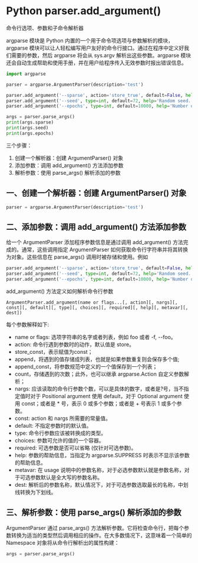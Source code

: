 # Python parser.add_argument()

命令行选项、参数和子命令解析器

argparse 模块是 Python 内置的一个用于命令项选项与参数解析的模块，argparse 模块可以让人轻松编写用户友好的命令行接口。通过在程序中定义好我们需要的参数，然后 argparse 将会从 sys.argv 解析出这些参数。argparse 模块还会自动生成帮助和使用手册，并在用户给程序传入无效参数时报出错误信息。

```python
import argparse

parser = argparse.ArgumentParser(description='test')

parser.add_argument('--sparse', action='store_true', default=False, help='GAT with sparse version or not.')
parser.add_argument('--seed', type=int, default=72, help='Random seed.')
parser.add_argument('--epochs', type=int, default=10000, help='Number of epochs to train.')

args = parser.parse_args()
print(args.sparse)
print(args.seed)
print(args.epochs)
```

三个步骤：

1. 创建一个解析器：创建 ArgumentParser() 对象
2. 添加参数：调用 add_argument() 方法添加参数
3. 解析参数：使用 parse_args() 解析添加的参数

## 一、创建一个解析器：创建 ArgumentParser() 对象

```python
parser = argparse.ArgumentParser(description='test')
```

## 二、添加参数：调用 add_argument() 方法添加参数

给一个 ArgumentParser 添加程序参数信息是通过调用 add_argument() 方法完成的。通常，这些调用指定 ArgumentParser 如何获取命令行字符串并将其转换为对象。这些信息在 parse_args() 调用时被存储和使用。例如

```python
parser.add_argument('--sparse', action='store_true', default=False, help='GAT with sparse version or not.')
parser.add_argument('--seed', type=int, default=72, help='Random seed.')
parser.add_argument('--epochs', type=int, default=10000, help='Number of epochs to train.')
```

add_argument() 方法定义如何解析命令行参数

`ArgumentParser.add_argument(name or flags...[, action][, nargs][, const][, default][, type][, choices][, required][, help][, metavar][, dest])`

每个参数解释如下:
- name or flags: 选项字符串的名字或者列表，例如 foo 或者 -f, --foo。
- action: 命令行遇到参数时的动作，默认值是 store。
- store_const，表示赋值为const；
- append，将遇到的值存储成列表，也就是如果参数重复则会保存多个值;
- append_const，将参数规范中定义的一个值保存到一个列表；
- count，存储遇到的次数；此外，也可以继承 argparse.Action 自定义参数解析；
- nargs: 应该读取的命令行参数个数，可以是具体的数字，或者是?号，当不指定值时对于 Positional argument 使用 default，对于 Optional argument 使用 const；或者是 * 号，表示 0 或多个参数；或者是 + 号表示 1 或多个参数。
- const: action 和 nargs 所需要的常量值。
- default: 不指定参数时的默认值。
- type: 命令行参数应该被转换成的类型。
- choices: 参数可允许的值的一个容器。
- required: 可选参数是否可以省略 (仅针对可选参数)。
- help: 参数的帮助信息，当指定为 argparse.SUPPRESS 时表示不显示该参数的帮助信息。
- metavar: 在 usage 说明中的参数名称，对于必选参数默认就是参数名称，对于可选参数默认是全大写的参数名称。
- dest: 解析后的参数名称，默认情况下，对于可选参数选取最长的名称，中划线转换为下划线。

## 三、解析参数：使用 parse_args() 解析添加的参数

ArgumentParser 通过 parse_args() 方法解析参数。它将检查命令行，把每个参数转换为适当的类型然后调用相应的操作。在大多数情况下，这意味着一个简单的 Namespace 对象将从命令行解析出的属性构建：

```python
args = parser.parse_args()
```